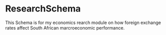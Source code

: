 # ResearchSchema
This Schema is for my economics rearch module on how foreign exchange rates affect South African marcroeconomic performance.
